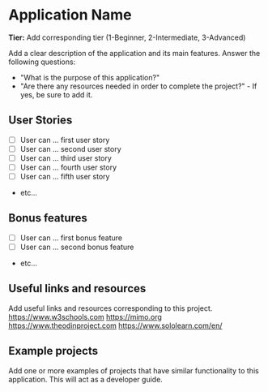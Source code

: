 # Application Name

**Tier:** Add corresponding tier (1-Beginner, 2-Intermediate, 3-Advanced)

Add a clear description of the application and its main features.
Answer the following questions:

-   "What is the purpose of this application?"
-   "Are there any resources needed in order to complete the project?" - If yes, be sure to add it.

## User Stories

-   [ ] User can ... first user story
-   [ ] User can ... second user story
-   [ ] User can ... third user story
-   [ ] User can ... fourth user story
-   [ ] User can ... fifth user story
-   etc...

## Bonus features

-   [ ] User can ... first bonus feature
-   [ ] User can ... second bonus feature
-   etc...

## Useful links and resources

Add useful links and resources corresponding to this project.
 https://www.w3schools.com 
 https://mimo.org
 https://www.theodinproject.com
 https://www.sololearn.com/en/

## Example projects

Add one or more examples of projects that have similar functionality to this application. This will act as a developer guide.

